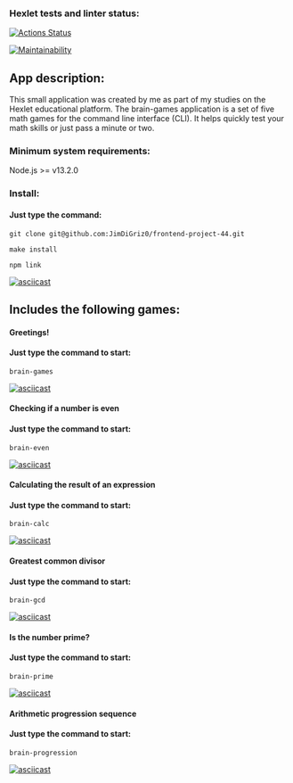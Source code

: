 ### Hexlet tests and linter status:

[![Actions Status](https://github.com/JimDiGriz0/frontend-project-44/actions/workflows/hexlet-check.yml/badge.svg)](https://github.com/JimDiGriz0/frontend-project-44/actions)

[![Maintainability](https://api.codeclimate.com/v1/badges/44e160eb27bd81d3cc56/maintainability)](https://codeclimate.com/github/JimDiGriz0/frontend-project-44/maintainability)

## App description:

This small application was created by me as part of my studies on the Hexlet educational platform. The brain-games application is a set of five math games for the command line interface (CLI). It helps quickly test your math skills or just pass a minute or two.

### Minimum system requirements:

Node.js >= v13.2.0

### Install:

#### Just type the command:

```
git clone git@github.com:JimDiGriz0/frontend-project-44.git
```

```
make install
```

```
npm link
```

[![asciicast](https://asciinema.org/a/701492.svg)](brain-games-install)

## Includes the following games:

#### Greetings!

#### Just type the command to start:

```
brain-games
```

[![asciicast](https://asciinema.org/a/702329.svg)](brain-games-greetings-demo)

#### Checking if a number is even

#### Just type the command to start:

```
brain-even
```

[![asciicast](https://asciinema.org/a/701492.svg)](brain-even-demo)

#### Calculating the result of an expression

#### Just type the command to start:

```
brain-calc
```

[![asciicast](https://asciinema.org/a/701548.svg)](brain-calc-demo)

#### Greatest common divisor

#### Just type the command to start:

```
brain-gcd
```

[![asciicast](https://asciinema.org/a/701632.svg)](brain-gcd-demo)

#### Is the number prime?

#### Just type the command to start:

```
brain-prime
```

[![asciicast](https://asciinema.org/a/701663.svg)](brain-prime-demo)

#### Arithmetic progression sequence

#### Just type the command to start:

```
brain-progression
```

[![asciicast](https://asciinema.org/a/701647.svg)](brain-progression-demo)
